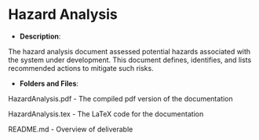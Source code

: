 # Hazard Analysis

- **Description**:

The hazard analysis document assessed potential hazards associated with the system under development. This document defines, identifies, and lists recommended actions to mitigate such risks.

- **Folders and Files**:

HazardAnalysis.pdf - The compiled pdf version of the documentation

HazardAnalysis.tex - The LaTeX code for the documentation

README.md - Overview of deliverable



